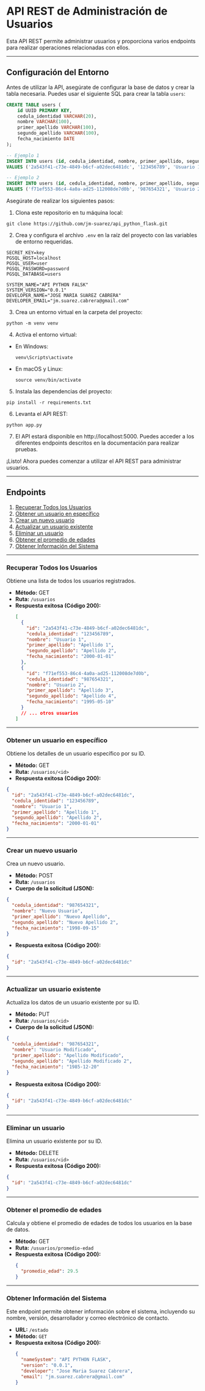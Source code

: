 # API REST de Administración de Usuarios

Esta API REST permite administrar usuarios y proporciona varios endpoints para realizar operaciones relacionadas con ellos.

---

## Configuración del Entorno

Antes de utilizar la API, asegúrate de configurar la base de datos y crear la tabla necesaria. Puedes usar el siguiente SQL para crear la tabla `users`:

```sql
CREATE TABLE users (
    id UUID PRIMARY KEY,
    cedula_identidad VARCHAR(20),
    nombre VARCHAR(100),
    primer_apellido VARCHAR(100),
    segundo_apellido VARCHAR(100),
    fecha_nacimiento DATE
);

-- Ejemplo 1
INSERT INTO users (id, cedula_identidad, nombre, primer_apellido, segundo_apellido, fecha_nacimiento)
VALUES ('2a543f41-c73e-4849-b6cf-a02dec6481dc', '123456789', 'Usuario 1', 'Apellido 1', 'Apellido 2', '2000-01-01');

-- Ejemplo 2
INSERT INTO users (id, cedula_identidad, nombre, primer_apellido, segundo_apellido, fecha_nacimiento)
VALUES ('f71ef553-86c4-4a0a-ad25-112008de7d0b', '987654321', 'Usuario 2', 'Apellido 3', 'Apellido 4', '1995-05-10');
```

Asegúrate de realizar los siguientes pasos:

1. Clona este repositorio en tu máquina local:

```plaintext
git clone https://github.com/jm-suarez/api_python_flask.git
```

2. Crea y configura el archivo `.env` en la raíz del proyecto con las variables de entorno requeridas.

```plaintext
SECRET_KEY=key
PGSQL_HOST=localhost
PGSQL_USER=user
PGSQL_PASSWORD=password
PGSQL_DATABASE=users

SYSTEM_NAME="API PYTHON FALSK"
SYSTEM_VERSION="0.0.1"
DEVELOPER_NAME="JOSE MARIA SUAREZ CABRERA"
DEVELOPER_EMAIL="jm.suarez.cabrera@gmail.com"
```

3. Crea un entorno virtual en la carpeta del proyecto:

```
python -m venv venv
```

4. Activa el entorno virtual:

- En Windows:
  ```
  venv\Scripts\activate
  ```
- En macOS y Linux:
  ```
  source venv/bin/activate
  ```

5. Instala las dependencias del proyecto:

```
pip install -r requirements.txt
```

6. Levanta el API REST:

```
python app.py
```

7. El API estará disponible en http://localhost:5000. Puedes acceder a los diferentes endpoints descritos en la documentación para realizar pruebas.

¡Listo! Ahora puedes comenzar a utilizar el API REST para administrar usuarios.

---

## Endpoints

1. [Recuperar Todos los Usuarios](#recuperar-todos-los-usuarios)
2. [Obtener un usuario en específico](#obtener-un-usuario-en-específico)
3. [Crear un nuevo usuario](#crear-un-nuevo-usuario)
4. [Actualizar un usuario existente](#actualizar-un-usuario-existente)
5. [Eliminar un usuario](#eliminar-un-usuario)
6. [Obtener el promedio de edades](#obtener-el-promedio-de-edades)
7. [Obtener Información del Sistema](#obtener-informacion-del-sistema)

---

### Recuperar Todos los Usuarios

Obtiene una lista de todos los usuarios registrados.

- **Método:** GET
- **Ruta:** `/usuarios`
- **Respuesta exitosa (Código 200):**
  ```json
  [
    {
      "id": "2a543f41-c73e-4849-b6cf-a02dec6481dc",
      "cedula_identidad": "123456789",
      "nombre": "Usuario 1",
      "primer_apellido": "Apellido 1",
      "segundo_apellido": "Apellido 2",
      "fecha_nacimiento": "2000-01-01"
    },
    {
      "id": "f71ef553-86c4-4a0a-ad25-112008de7d0b",
      "cedula_identidad": "987654321",
      "nombre": "Usuario 2",
      "primer_apellido": "Apellido 3",
      "segundo_apellido": "Apellido 4",
      "fecha_nacimiento": "1995-05-10"
    }
    // ... otros usuarios
  ]
  ```

---

### Obtener un usuario en específico

Obtiene los detalles de un usuario específico por su ID.

- **Método:** GET
- **Ruta:** `/usuarios/<id>`
- **Respuesta exitosa (Código 200):**

```json
{
  "id": "2a543f41-c73e-4849-b6cf-a02dec6481dc",
  "cedula_identidad": "123456789",
  "nombre": "Usuario 1",
  "primer_apellido": "Apellido 1",
  "segundo_apellido": "Apellido 2",
  "fecha_nacimiento": "2000-01-01"
}
```

---

### Crear un nuevo usuario

Crea un nuevo usuario.

- **Método:** POST
- **Ruta:** `/usuarios`
- **Cuerpo de la solicitud (JSON):**

```json
{
  "cedula_identidad": "987654321",
  "nombre": "Nuevo Usuario",
  "primer_apellido": "Nuevo Apellido",
  "segundo_apellido": "Nuevo Apellido 2",
  "fecha_nacimiento": "1998-09-15"
}
```

- **Respuesta exitosa (Código 200):**

```json
{
  "id": "2a543f41-c73e-4849-b6cf-a02dec6481dc"
}
```

---

### Actualizar un usuario existente

Actualiza los datos de un usuario existente por su ID.

- **Método:** PUT
- **Ruta:** `/usuarios/<id>`
- **Cuerpo de la solicitud (JSON):**

```json
{
  "cedula_identidad": "987654321",
  "nombre": "Usuario Modificado",
  "primer_apellido": "Apellido Modificado",
  "segundo_apellido": "Apellido Modificado 2",
  "fecha_nacimiento": "1985-12-20"
}
```

- **Respuesta exitosa (Código 200):**

```json
{
  "id": "2a543f41-c73e-4849-b6cf-a02dec6481dc"
}
```

---

### Eliminar un usuario

Elimina un usuario existente por su ID.

- **Método:** DELETE
- **Ruta:** `/usuarios/<id>`
- **Respuesta exitosa (Código 200):**

```json
{
  "id": "2a543f41-c73e-4849-b6cf-a02dec6481dc"
}
```

---

### Obtener el promedio de edades

Calcula y obtiene el promedio de edades de todos los usuarios en la base de datos.

- **Método:** GET
- **Ruta:** `/usuarios/promedio-edad`
- **Respuesta exitosa (Código 200):**
  ```json
  {
    "promedio_edad": 29.5
  }
  ```

---

### Obtener Información del Sistema

Este endpoint permite obtener información sobre el sistema, incluyendo su nombre, versión, desarrollador y correo electrónico de contacto.

- **URL:** `/estado`
- **Método:** `GET`
- **Respuesta exitosa (Código 200):**
  ```json
  {
    "nameSystem": "API PYTHON FLASK",
    "version": "0.0.1",
    "developer": "Jose Maria Suarez Cabrera",
    "email": "jm.suarez.cabrera@gmail.com"
  }
  ```
